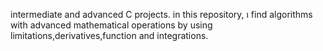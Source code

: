 intermediate and advanced C projects.
in this repository, ı find algorithms with advanced mathematical operations by using limitations,derivatives,function and integrations.